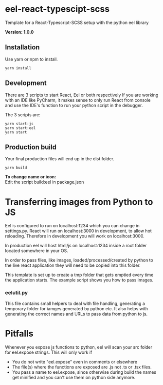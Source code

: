 # eel-react-typescipt-scss
Template for a React-Typescript-SCSS setup with the python eel library

**Version: 1.0.0**

## Installation
Use yarn or npm to install.
```
yarn install
```

## Development
There are 3 scripts to start React, Eel or both respectively
If you are working with an IDE like PyCharm, it makes sense to only run React from console and use the IDE's function to run your python script in the debugger.

The 3 scripts are: 
```
yarn start:js
yarn start:eel
yarn start
```
## Production build
Your final production files will end up in the dist folder.
```
yarn build
```

**To change name or icon:**  
Edit the script build:eel in package.json 

# Transferring images from Python to JS
Eel is configured to run on localhost:1234 which you can change in settings.py. React will run on localhost:3000 in development, to allow hot reloading. Therefore in development you will work on localhost:3000.

In production eel will host html/js on localhost:1234 inside a root folder located somewhere in your OS. 

In order to pass files, like images, loaded/processed/created by python to the live react application they will need to be copied into this folder.

This template is set up to create a tmp folder that gets emptied every time the application starts. The example script shows you how to pass images.

### eelutil.py
This file contains small helpers to deal with file handling, generating a temporary folder for iamges generated by python etc. It also helps with generating the correct names and URLs to pass data from python to js.


# Pitfalls
Whenever you expose js functions to python, eel will scan your src folder for eel.expose strings. This will only work if 
- You do not write "eel.expose" even in comments or elsewhere
- The file(s) where the functions are exposed are .js not .ts or .tsx files.
- You pass a name to eel.expose, since otherwise during build the names get minified and you can't use them on python side anymore. 